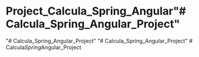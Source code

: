 # Project_Calcula_Spring_Angular"# Calcula_Spring_Angular_Project" 
"# Calcula_Spring_Angular_Project" 
"# Calcula_Spring_Angular_Project" 
#   C a l c u l a _ S p r i n g _ A n g u l a r _ P r o j e c t  
 